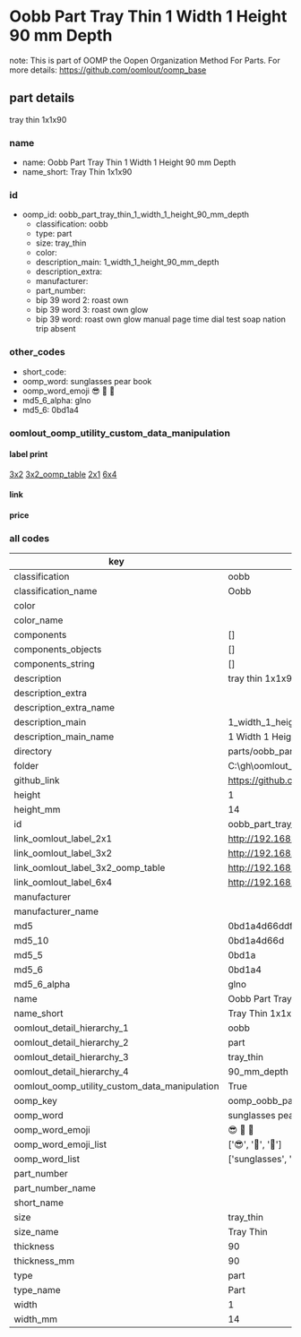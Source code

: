 # Oobb Part Tray Thin 1 Width 1 Height 90 mm Depth  

note: This is part of OOMP the Oopen Organization Method For Parts. For more details: https://github.com/oomlout/oomp_base

##  part details
  



tray thin 1x1x90



### name
* name: Oobb Part Tray Thin 1 Width 1 Height 90 mm Depth
* name_short: Tray Thin 1x1x90 
### id
* oomp_id: oobb_part_tray_thin_1_width_1_height_90_mm_depth
  * classification: oobb
  * type: part
  * size: tray_thin
  * color: 
  * description_main: 1_width_1_height_90_mm_depth
  * description_extra: 
  * manufacturer: 
  * part_number: 
  * bip 39 word 2: roast own
  * bip 39 word 3: roast own glow
  * bip 39 word: roast own glow manual page time dial test soap nation trip absent

### other_codes
* short_code: 
* oomp_word: sunglasses pear book
* oomp_word_emoji :sunglasses: :pear: :book:
* md5_6_alpha: glno
* md5_6: 0bd1a4






### oomlout_oomp_utility_custom_data_manipulation
#### label print
[3x2](http://192.168.1.245:1112/?label=oomp%20glno)
[3x2_oomp_table](http://192.168.1.108:1112/?label=oomp%20glno)
[2x1](http://192.168.1.242:1112/?label=oomp%20glno)
[6x4](http://192.168.1.55:1112/?label=oomp%20glno)    

#### link

                              

#### price







### all codes 
| key | value |  
| --- | --- |  
| classification | oobb |  
| classification_name | Oobb |  
| color |  |  
| color_name |  |  
| components | [] |  
| components_objects | [] |  
| components_string | [] |  
| description | tray thin 1x1x90 |  
| description_extra |  |  
| description_extra_name |  |  
| description_main | 1_width_1_height_90_mm_depth |  
| description_main_name | 1 Width 1 Height 90 mm Depth |  
| directory | parts/oobb_part_tray_thin_1_width_1_height_90_mm_depth |  
| folder | C:\gh\oomlout_oobb_version_4_generated_parts\things\oobb_part_tray_thin_1_width_1_height_90_mm_depth |  
| github_link | https://github.com/oomlout/oomlout_oomp_part_src/tree/main/parts/oobb_part_tray_thin_1_width_1_height_90_mm_depth |  
| height | 1 |  
| height_mm | 14 |  
| id | oobb_part_tray_thin_1_width_1_height_90_mm_depth |  
| link_oomlout_label_2x1 | http://192.168.1.242:1112/?label=oomp%20glno |  
| link_oomlout_label_3x2 | http://192.168.1.245:1112/?label=oomp%20glno |  
| link_oomlout_label_3x2_oomp_table | http://192.168.1.108:1112/?label=oomp%20glno |  
| link_oomlout_label_6x4 | http://192.168.1.55:1112/?label=oomp%20glno |  
| manufacturer |  |  
| manufacturer_name |  |  
| md5 | 0bd1a4d66ddf87a3894f7876c7a785d8 |  
| md5_10 | 0bd1a4d66d |  
| md5_5 | 0bd1a |  
| md5_6 | 0bd1a4 |  
| md5_6_alpha | glno |  
| name | Oobb Part Tray Thin 1 Width 1 Height 90 mm Depth |  
| name_short | Tray Thin 1x1x90  |  
| oomlout_detail_hierarchy_1 | oobb |  
| oomlout_detail_hierarchy_2 | part |  
| oomlout_detail_hierarchy_3 | tray_thin |  
| oomlout_detail_hierarchy_4 | 90_mm_depth |  
| oomlout_oomp_utility_custom_data_manipulation | True |  
| oomp_key | oomp_oobb_part_tray_thin_1_width_1_height_90_mm_depth |  
| oomp_word | sunglasses pear book |  
| oomp_word_emoji | :sunglasses: :pear: :book: |  
| oomp_word_emoji_list | [':sunglasses:', ':pear:', ':book:'] |  
| oomp_word_list | ['sunglasses', 'pear', 'book'] |  
| part_number |  |  
| part_number_name |  |  
| short_name |  |  
| size | tray_thin |  
| size_name | Tray Thin |  
| thickness | 90 |  
| thickness_mm | 90 |  
| type | part |  
| type_name | Part |  
| width | 1 |  
| width_mm | 14 |  
